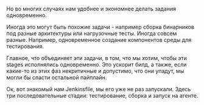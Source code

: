 Но во многих случаях нам удобнее и экономнее делать задания одновременно.

Иногда это могут быть похожие задачи - например сборка бинарников под разные архитектуры или нагрузочные тесты. Иногда совсем разные. Например, одновременное создание компонентов среды для тестирования.

Главное, что объединяет эти задачи, в том, что мы хотим, чтобы эти stages исполнялись одновременно. Это ускорит билд, а также, если какие-то из этих фаз некритичные и допустимо, что они упадут, мы могли бы спасти остальной пайплайн.

Ок, вот знакомый нам Jenkinsfile, мы его уже не раз запускали. Здесь три последовательные стадии: тестирование, сборка и запуск на агенте.
